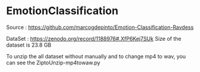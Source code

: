 # EmotionClassification

Source : https://github.com/marcogdepinto/Emotion-Classification-Ravdess

DataSet : https://zenodo.org/record/1188976#.XfP6Kej7SUk
Size of the dataset is 23.8 GB

To unzip the all dataset without manually and to change mp4 to wav, you can see the ZiptoUnzip-mp4towaw.py
